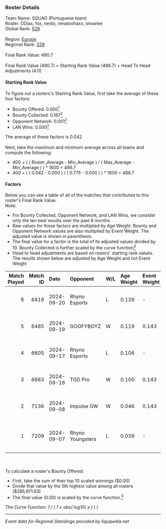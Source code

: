 ### Roster Details<br />
Team Name: SQUAD (Portuguese team)<br />
Roster: DDias, fox, nesto, renatoohaxx, snowiee<br />
Global Rank: [529](../../standings_global_2025_02_28.md)<br />
<br />
Region: [Europe]( ../../standings_europe_2025_02_28.md)<br />
Regional Rank: [329]( ../../standings_europe_2025_02_28.md)<br />
<br />
Final Rank Value:  490.7<br />
<br />
Final Rank Value (490.7) = Starting Rank Value (486.7) + Head To Head Adjustments (4.0)<br />

#### Starting Rank Value<br />
To figure out a rosters's Starting Rank Value, first take the average of these four factors:<br />
- Bounty Offered: 0.000[<sup>1</sup>](#table2)
- Bounty Collected: 0.167[<sup>2</sup>](#table1)
- Opponent Network: 0.001[<sup>2</sup>](#table1)
- LAN Wins: 0.000[<sup>2</sup>](#table1)

The average of these factors is 0.042<br />
<br />
Next, take the maximum and minimum average across all teams and compute the following:<br />
- 400 + ( ( Roster_Average - Min_Average ) / ( Max_Average - Min_Average ) ) * 1600 = 486.7
- 400 + ( ( 0.042 - 0.000 ) / ( 0.775 - 0.000 ) ) * 1600 = 486.7


#### Factors<br />
Below you can see a table of all of the matches that contributed to this roster's Final Rank Value.<br />
Note:<br />

- For Bounty Collected, Opponent Network, and LAN Wins, we consider only the ten best results over the past 6 months.
- Raw values for those factors are multiplied by Age Weight. Bounty and Opponent Network values are also multiplied by Event Weight. The adjusted value is shown in parenthesis.
- The final value for a factor is the total of its adjusted values divided by 10. Bounty Collected is further scaled by the curve function[<sup>3</sup>](#curveFunction)
- Head to head adjustments are based on rosters' starting rank values. The results shown below are adjusted by Age Weight and not Event Weight
<span id="table1"></span><br />


| Match Played | Match ID | Date       | Opponent         | W/L | Age Weight | Event Weight | Bounty Collected | Opponent Network | LAN Wins  | H2H Adj. | Roster                                   |
| -: | -: | :- | :- | :- | :- | :- | :- | :- | :- | -: | :- |
|            6 |     6419 | 2024-09-20 | Rhyno Esports    | L   | 0.126      | -            | -                | -                | -         |    -0.98 | DDias, fox, nesto, renatoohaxx, snowiee  |
|            5 |     6485 | 2024-09-19 | GOOFYBOYZ        | W   | 0.119      | 0.143        | 0.003 (0.000)    | 0.198 (0.003)    | 0 (0.000) |     3.15 | DDias, fox, nesto, renatoohaxx, snowiee  |
|            4 |     6605 | 2024-09-17 | Rhyno Esports    | L   | 0.106      | -            | -                | -                | -         |    -0.38 | DDias, fox, nesto, renatoohaxx, snowiee  |
|            3 |     6663 | 2024-09-16 | TGD Pro          | W   | 0.100      | 0.143        | 0.000 (0.000)    | 0.051 (0.001)    | 0 (0.000) |     1.19 | DDias, fox, nesto, renatoohaxx, snowiee  |
|            2 |     7136 | 2024-09-08 | Impulse GW       | W   | 0.046      | 0.143        | 0.008 (0.000)    | 0.186 (0.001)    | 0 (0.000) |     1.17 | DDias, Ekyy, nesto, snowiee, TMKj        |
|            1 |     7209 | 2024-09-07 | Rhyno Youngsters | L   | 0.039      | -            | -                | -                | -         |    -0.20 | DDias, nesto, renatoohaxx, snowiee, TMKj |

<br />
<span id="table2"></span><br />
To calculate a roster's Bounty Offered:<br />

- First, take the sum of their top 10 scaled winnings ($0.00)
- Divide that value by the 5th highest value among all rosters ($285,971.63)
- The final value (0.00) is scaled by the curve function.[<sup>3</sup>](#curveFunction)

<span id="curveFunction"></span>_The Curve Function: 1 / ( 1 + abs( log10( x ) ) )_<br />

---
_Event data for Regional Standings provided by liquipedia.net_<br />
